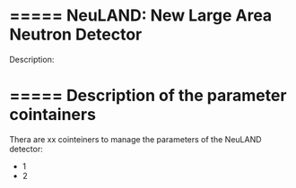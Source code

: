 =====
NeuLAND: New Large Area Neutron Detector
=====

Description:

=====
Description of the parameter cointainers
=====

Thera are xx cointeiners to manage the parameters of the NeuLAND detector:
- 1
- 2
